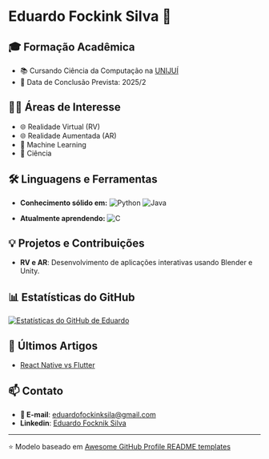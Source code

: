 # Eduardo Fockink Silva 👋

## 🎓 Formação Acadêmica

- 📚 Cursando Ciência da Computação na [UNIJUÍ](https://www.unijui.edu.br/)
- 🎯 Data de Conclusão Prevista: 2025/2

## 👨‍💻 Áreas de Interesse

- 🌐 Realidade Virtual (RV)
- 🌐 Realidade Aumentada (AR)
- 🤖 Machine Learning
- 🧪 Ciência

## 🛠️ Linguagens e Ferramentas

- **Conhecimento sólido em:**
  ![Python](https://img.shields.io/badge/-Python-3776AB?style=flat&logo=Python&logoColor=white) 
  ![Java](https://img.shields.io/badge/-Java-007396?style=flat&logo=Java&logoColor=white)

- **Atualmente aprendendo:**
  ![C](https://img.shields.io/badge/-C-A8B9CC?style=flat&logo=C&logoColor=white)

## 💡 Projetos e Contribuições

- **RV e AR**: Desenvolvimento de aplicações interativas usando Blender e Unity.
  
## 📊 Estatísticas do GitHub

[![Estatísticas do GitHub de Eduardo](https://github-readme-stats.vercel.app/api?username=EduardoFockinkSilva&show_icons=true&count_private=true&hide=stars&theme=radical)](https://github.com/seu_username)

## 📝 Últimos Artigos

<!-- BLOG-POST-LIST:START -->
- [React Native vs Flutter](#)
<!-- BLOG-POST-LIST:END -->

## 📫 Contato

- **📧 E-mail**: [eduardofockinksila@gmail.com](mailto:eduardofockinksila@gmail.com)
- **Linkedin**: [Eduardo Focknik Silva](https://www.linkedin.com/in/eduardo-fockink-silva/)

---
⭐️ Modelo baseado em [Awesome GitHub Profile README templates](https://github.com/kautukkundan/Awesome-Profile-README-templates)
